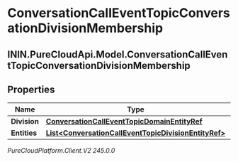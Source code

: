 # ConversationCallEventTopicConversationDivisionMembership

## ININ.PureCloudApi.Model.ConversationCallEventTopicConversationDivisionMembership

## Properties

|Name | Type | Description | Notes|
|------------ | ------------- | ------------- | -------------|
| **Division** | [**ConversationCallEventTopicDomainEntityRef**](ConversationCallEventTopicDomainEntityRef) |  | [optional] |
| **Entities** | [**List&lt;ConversationCallEventTopicDivisionEntityRef&gt;**](ConversationCallEventTopicDivisionEntityRef) |  | [optional] |



_PureCloudPlatform.Client.V2 245.0.0_
